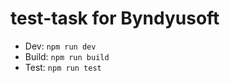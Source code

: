 # test-task for Byndyusoft

 - Dev: ```npm run dev```
 - Build: ```npm run build```
 - Test: ```npm run test```
